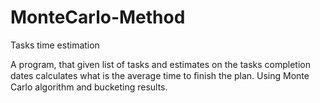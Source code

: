 # MonteCarlo-Method
Tasks time estimation 

A program, that given list of tasks and estimates on the tasks completion dates calculates what is the average time to ﬁnish the plan.
Using Monte Carlo algorithm and bucketing results.
